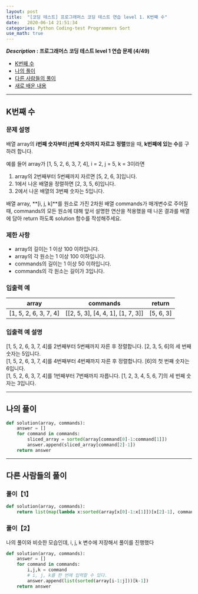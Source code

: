```yaml
---
layout: post
title:  "[코딩 테스트] 프로그래머스 코딩 테스트 연습 level 1. K번째 수"
date:   2020-06-14 21:51:34 
categories: Python Coding-test Programmers Sort
use_math: true
---
```


**_Description_ : 프로그래머스 코딩 테스트 level 1 연습 문제 (4/49)**

* [K번째 수](#problem-description)
* [나의 풀이](#my-solution)
* [다른 사람들의 풀이](#problem-solution)
* [새로 배운 내용](#deep)

***

## K번째 수 <a id="problem-description"></a>

### 문제 설명

배열 array의 **i번째 숫자부터 j번째 숫자까지 자르고** **정렬**했을 때, **k번째에 있는 수**를 구하려 합니다.

예를 들어 array가 [1, 5, 2, 6, 3, 7, 4], i = 2, j = 5, k = 3이라면

1.  array의 2번째부터 5번째까지 자르면 [5, 2, 6, 3]입니다.
2.  1에서 나온 배열을 정렬하면 [2, 3, 5, 6]입니다.
3.  2에서 나온 배열의 3번째 숫자는 5입니다.

배열 array, **[i, j, k]**를 원소로 가진 2차원 배열 commands가 매개변수로 주어질 때, commands의 모든 원소에 대해 앞서 설명한 연산을 적용했을 때 나온 결과를 배열에 담아 return 하도록 solution 함수를 작성해주세요.

### 제한 사항
* array의 길이는 1 이상 100 이하입니다.
* array의 각 원소는 1 이상 100 이하입니다.
* commands의 길이는 1 이상 50 이하입니다. 
* commands의 각 원소는 길이가 3입니다.

### 입출력 예
| array | commands | return |
| ----- | -------- | ------ |
| [1, 5, 2, 6, 3, 7, 4] | [[2, 5, 3], [4, 4, 1], [1, 7, 3]] | [5, 6, 3] |

### 입출력 예 설명
[1, 5, 2, 6, 3, 7, 4]를 2번째부터 5번째까지 자른 후 정렬합니다. [2, 3, 5, 6]의 세 번째 숫자는 5입니다.  
[1, 5, 2, 6, 3, 7, 4]를 4번째부터 4번째까지 자른 후 정렬합니다. [6]의 첫 번째 숫자는 6입니다.  
[1, 5, 2, 6, 3, 7, 4]를 1번째부터 7번째까지 자릅니다. [1, 2, 3, 4, 5, 6, 7]의 세 번째 숫자는 3입니다.

***

## 나의 풀이 <a id="my-solution"></a>

```python
def solution(array, commands):
    answer = []
    for command in commands:
        sliced_array = sorted(array[command[0]-1:command[1]])
        answer.append(sliced_array[command[2]-1])
    return answer
```

***

## 다른 사람들의 풀이 <a id="problem-solution"></a>

### 풀이【1】
```python
def solution(array, commands):
    return list(map(lambda x:sorted(array[x[0]-1:x[1]])[x[2]-1], commands))
```

### 풀이【2】
나의 풀이와 비슷한 모습인데, i, j, k 변수에 저장해서 풀이를 진행했다
```python
def solution(array, commands):
    answer = []
    for command in commands:
        i,j,k = command
        # i, j, k를 한 번에 입력할 수 있다.
        answer.append(list(sorted(array[i-1:j]))[k-1])
    return answer
```
<!--stackedit_data:
eyJoaXN0b3J5IjpbLTczNDk5NzE2NCwtMTkwNjM5MDg5NV19
-->